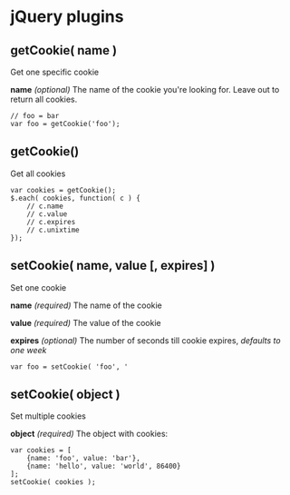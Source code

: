 jQuery plugins
==============

getCookie( name )
-----------------

Get one specific cookie

**name** _(optional)_
The name of the cookie you're looking for. Leave out to return all cookies.

	// foo = bar
	var foo = getCookie('foo');


getCookie()
-----------

Get all cookies

	var cookies = getCookie();
	$.each( cookies, function( c ) {
		// c.name
		// c.value
		// c.expires
		// c.unixtime
	});


setCookie( name, value [, expires] )
------------------------------------

Set one cookie

**name** _(required)_
The name of the cookie

**value** _(required)_
The value of the cookie

**expires** _(optional)_
The number of seconds till cookie expires, _defaults to one week_

	var foo = setCookie( 'foo', '


setCookie( object )
-------------------

Set multiple cookies

**object** _(required)_
The object with cookies:

	var cookies = [
		{name: 'foo', value: 'bar'},
		{name: 'hello', value: 'world', 86400}
	];
	setCookie( cookies );
